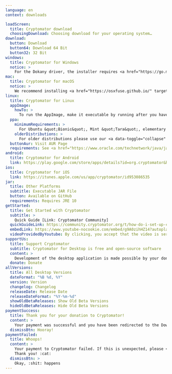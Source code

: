 ```yaml
---
language: en
context: downloads

loadScreen:
  title: Cryptomator download
  choosingDownload: Choosing download for your operating system…
download:
  button: Download
  button64: Download 64 Bit
  button32: 32 Bit
windows:
  title: Cryptomator for Windows
  notice: >
    For the Dokany driver, the installer requires <a href="https://go.microsoft.com/fwlink/?LinkId=746572" target="_blank">Microsoft Visual C++ Redistributable for Visual Studio 2017</a>. Dokany is optional but recommended because it offers better integration into Windows than the alternative WebDAV.
mac:
  title: Cryptomator for macOS
  notice: >
    We recommend installing <a href="https://osxfuse.github.io/" target="_blank">FUSE for macOS</a>. FUSE is optional but offers better integration into macOS than the alternative WebDAV.
linux:
  title: Cryptomator for Linux
  appImage:
    howTo: >
      To run the AppImage, make it executable by running after you have downloaded it:
  ppa:
    minimumRequirements: >
      For Ubuntu &quot;Bionic&quot;, Mint &quot;Tara&quot;, elementary OS &quot;Juno&quot;, or other distributions based on Ubuntu from 18.04 onwards
    olderDistributions: >
      For older distributions please use our <a data-toggle="collapse" data-parent="#linuxDownloadPanel" href="#linuxDownloadAppImage">AppImage</a>.
  buttonAur: Visit AUR Page
  requirements: See <a href="https://www.oracle.com/technetwork/java/javase/documentation/jdk10certconfig-4417031.html" target="_blank">detailed system requirements</a>
android:
  title: Cryptomator for Android
  link: https://play.google.com/store/apps/details?id=org.cryptomator&hl=en
ios:
  title: Cryptomator for iOS
  link: https://itunes.apple.com/us/app/cryptomator/id953086535
jar:
  title: Other Platforms
  subtitle: Executable JAR File
  button: Available on GitHub
  requirements: Requires JRE 10
getStarted:
  title: Get Started with Cryptomator
  subtitle: >
    Quick Guide [Link: Cryptomator Community]
  quickGuideLink: https://community.cryptomator.org/t/how-do-i-set-up-cryptomator/26
  embedLink: https://www.youtube-nocookie.com/embed/g9A0zihHZ14?autoplay=1&rel=0
  videoProvidedByYoutube: By clicking, you accept that the video is served by <a href="https://youtube.com" target="_blank">YouTube</a>.
supportUs:
  title: Support Cryptomator
  subtitle: Cryptomator for Desktop is free and open-source software
  content: >
    Development of the desktop application is made possible by your donation. :rocket:
  donate: Donate
allVersions:
  title: All Desktop Versions
  dateFormat: "%B %d, %Y"
  version: Version
  changelog: Changelog
  releaseDate: Release Date
  releaseDateFormat: "%Y-%m-%d"
  showOldBetaReleases: Show Old Beta Versions
  hideOldBetaReleases: Hide Old Beta Versions
paymentSuccess:
  title: Thank you for your donation to Cryptomator!
  content: >
    Your payment was successful and you have been redirected to the Downloads page. Happy crypting! :tada:
  dismissBtn: Hooray!
paymentFailed:
  title: Whoops!
  content: >
    Your payment to Cryptomator failed. If this is unexpected, please <a href="/contact">contact our support team</a>.<br/>
    Thank you! :cat:
  dismissBtn: >
    Okay, :shit: happens
---
```

